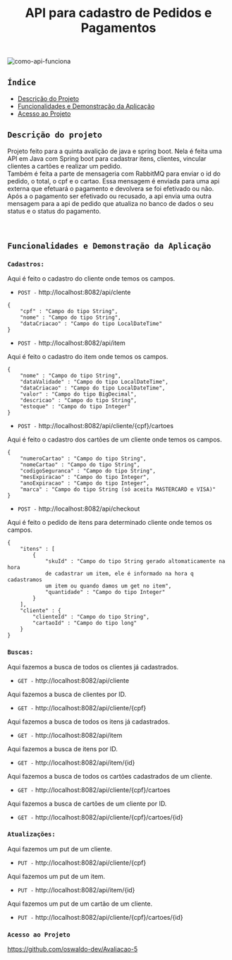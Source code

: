 <h1 align="center">API para cadastro de Pedidos e Pagamentos</h1><br>

![como-api-funciona](https://user-images.githubusercontent.com/98189208/179321131-656d79ff-555d-4ca6-a9b5-5ee5f99ae474.jpg)

## `Índice`

* [Descrição do Projeto](#descrição-do-projeto)
* [Funcionalidades e Demonstração da Aplicação](#funcionalidades-e-demonstração-da-aplicação)
* [Acesso ao Projeto](#acesso-ao-projeto)

## `Descrição do projeto`
<p>Projeto feito para a quinta avalição de java e spring boot. Nela é feita uma API em Java com Spring boot para cadastrar itens, clientes, vincular clientes a cartões e realizar um pedido.<br> 
Também é feita a parte de mensageria com RabbitMQ para enviar o id do pedido, o total, o cpf e o cartao. Essa mensagem é enviada para uma api externa que efetuará o pagamento e devolvera se foi efetivado ou não. Após a o pagamento ser efetivado ou recusado, a api envia uma outra mensagem para a api de pedido que atualiza no banco de dados o seu status e o status do pagamento.</p><br>

## `Funcionalidades e Demonstração da Aplicação`

### `Cadastros:`<br>

Aqui é feito o cadastro do cliente onde temos os campos.

- `POST -` http://localhost:8082/api/clente <br>

```
{
    "cpf" : "Campo do tipo String",
    "nome" : "Campo do tipo String",
    "dataCriacao" : "Campo do tipo LocalDateTime"
}
```

- `POST -` http://localhost:8082/api/item <br>

Aqui é feito o cadastro do item onde temos os campos.

```
{
    "nome" : "Campo do tipo String",
    "dataValidade" : "Campo do tipo LocalDateTime",
    "dataCriacao" : "Campo do tipo LocalDateTime",
    "valor" : "Campo do tipo BigDecimal",
    "descricao" : "Campo do tipo String",
    "estoque" : "Campo do tipo Integer"
}
```

- `POST -` http://localhost:8082/api/cliente/{cpf}/cartoes <br>

Aqui é feito o cadastro dos cartões de um cliente onde temos os campos.

```
{
    "numeroCartao" : "Campo do tipo String",
    "nomeCartao" : "Campo do tipo String",
    "codigoSeguranca" : "Campo do tipo String",
    "mesExpiracao" : "Campo do tipo Integer",
    "anoExpiracao" : "Campo do tipo Integer",
    "marca" : "Campo do tipo String (só aceita MASTERCARD e VISA)"
}
```

- `POST -` http://localhost:8082/api/checkout <br>

Aqui é feito o pedido de itens para determinado cliente onde temos os campos.

```
{
    "itens" : [
        {
            "skuId" : "Campo do tipo String gerado altomaticamente na hora
            de cadastrar um item, ele é informado na hora q cadastramos
            um item ou quando damos um get no item",
            "quantidade" : "Campo do tipo Integer"
        }
    ],
    "cliente" : {
        "clienteId" : "Campo do tipo String",
        "cartaoId" : "Campo do tipo long"
    }
}
```
### `Buscas:`<br>

Aqui fazemos a busca de todos os clientes já cadastrados.

- `GET -` http://localhost:8082/api/cliente <br>

Aqui fazemos a busca de clientes por ID.

- `GET -` http://localhost:8082/api/cliente/{cpf}

Aqui fazemos a busca de todos os itens já cadastrados.

- `GET -` http://localhost:8082/api/item

Aqui fazemos a busca de itens por ID.

- `GET -` http://localhost:8082/api/item/{id}

Aqui fazemos a busca de todos os cartões cadastrados de um cliente.

- `GET -` http://localhost:8082/api/cliente/{cpf}/cartoes

Aqui fazemos a busca de cartões de um cliente por ID.

- `GET -` http://localhost:8082/api/cliente/{cpf}/cartoes/{id}

### `Atualizações:`<br>

Aqui fazemos um put de um cliente.

- `PUT -` http://localhost:8082/api/cliente/{cpf}

Aqui fazemos um put de um item.

- `PUT -` http://localhost:8082/api/item/{id}

Aqui fazemos um put de um cartão de um cliente.

- `PUT -` http://localhost:8082/api/cliente/{cpf}/cartoes/{id}

### `Acesso ao Projeto`

https://github.com/oswaldo-dev/Avaliacao-5

